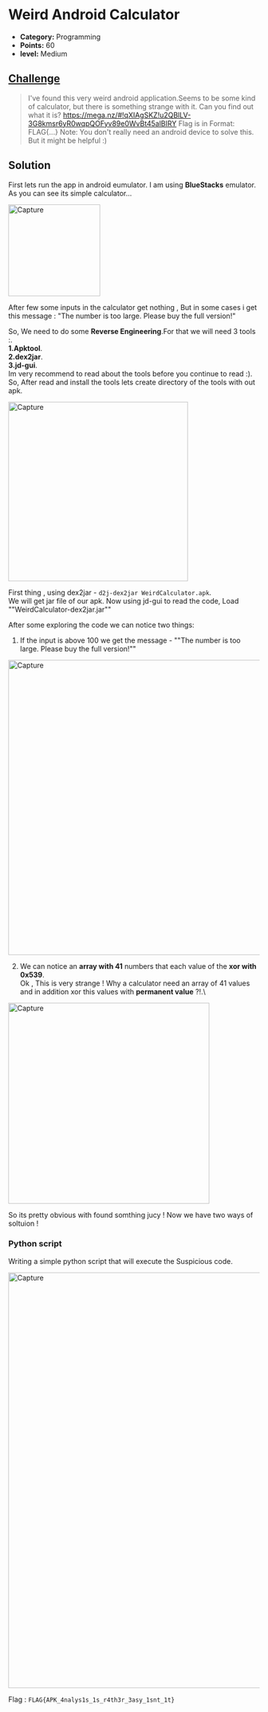 
# Weird Android Calculator

* **Category:** Programming 
* **Points:** 60
* **level:** Medium


## [Challenge](https://ctflearn.com/challenge/290)

> I've found this very weird android application.Seems to be some kind of calculator, but there is something strange with it. Can you find out what it is?
> https://mega.nz/#!qXIAgSKZ!u2QBlLV-3G8kmsr6yR0wqpQOFyv89e0WvBt45alBIRY
> Flag is in Format: FLAG{...}
> Note: You don't really need an android device to solve this. But it might be helpful :)

## Solution
First lets run the app in android eumulator. I am using  **BlueStacks** emulator.\
As you can see its simple calculator...

<img width="184" alt="Capture" src="https://user-images.githubusercontent.com/57364083/69641316-a8a12e00-1068-11ea-8daa-02a9944d019e.PNG">

After few some inputs in the calculator get nothing , But in some cases i get this message : "The number is too large. Please buy the full version!"

So, We need to do some **Reverse Engineering**.For that we will need 3 tools :.\
**1.Apktool**.\
**2.dex2jar**.\
**3.jd-gui**.\
Im very recommend to read about the tools before you continue to read :).\
So, After read and install the tools lets create directory of the tools with out apk.

<img width="360" alt="Capture" src="https://user-images.githubusercontent.com/57364083/69642124-f702fc80-1069-11ea-9c9f-09dd7f9a29d7.PNG">

First thing , using dex2jar - ```d2j-dex2jar WeirdCalculator.apk```.\
We will get jar file of our apk.
Now using jd-gui to read the code, Load ""WeirdCalculator-dex2jar.jar""

After some exploring the code we can notice two things:
1. If the input is above 100 we get the message - ""The number is too large. Please buy the full version!""

<img width="592" alt="Capture" src="https://user-images.githubusercontent.com/57364083/69642835-0afb2e00-106b-11ea-9c1c-37c0af63b371.PNG">

2. We can notice an **array with 41** numbers that each value of the **xor with 0x539**.\
Ok , This is very strange ! Why a calculator need an array of 41 values and in addition xor this values with **permanent value** ?!.\

<img width="403" alt="Capture" src="https://user-images.githubusercontent.com/57364083/69643062-6b8a6b00-106b-11ea-89ac-2a3b233c4a5e.PNG">

So its pretty obvious with found somthing jucy ! Now we have two ways of soltuion ! 

### Python script
Writing a simple python script that will execute the Suspicious code.


<img width="834" alt="Capture" src="https://user-images.githubusercontent.com/57364083/69644098-e1430680-106c-11ea-9078-cae8776da195.PNG">






Flag : ```FLAG{APK_4nalys1s_1s_r4th3r_3asy_1snt_1t}```

